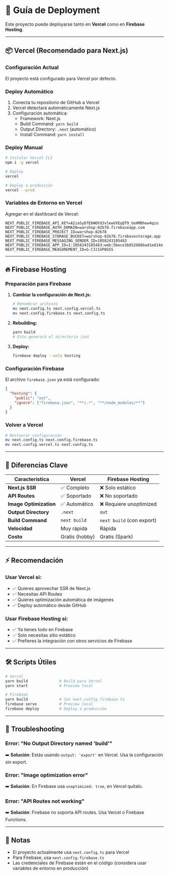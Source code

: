# 🚀 Guía de Deployment

Este proyecto puede deployarse tanto en **Vercel** como en **Firebase Hosting**.

---

## 📦 Vercel (Recomendado para Next.js)

### Configuración Actual
El proyecto está configurado para Vercel por defecto.

### Deploy Automático
1. Conecta tu repositorio de GitHub a Vercel
2. Vercel detectará automáticamente Next.js
3. Configuración automática:
   - Framework: Next.js
   - Build Command: `yarn build`
   - Output Directory: `.next` (automático)
   - Install Command: `yarn install`

### Deploy Manual
```bash
# Instalar Vercel CLI
npm i -g vercel

# Deploy
vercel

# Deploy a producción
vercel --prod
```

### Variables de Entorno en Vercel
Agregar en el dashboard de Vercel:
```
NEXT_PUBLIC_FIREBASE_API_KEY=AIzaSyDfE6WOYdJvlewVXEqQT9_UxHMBhew4qio
NEXT_PUBLIC_FIREBASE_AUTH_DOMAIN=warshop-82b78.firebaseapp.com
NEXT_PUBLIC_FIREBASE_PROJECT_ID=warshop-82b78
NEXT_PUBLIC_FIREBASE_STORAGE_BUCKET=warshop-82b78.firebasestorage.app
NEXT_PUBLIC_FIREBASE_MESSAGING_SENDER_ID=1058243105483
NEXT_PUBLIC_FIREBASE_APP_ID=1:1058243105483:web:5bece1b852688bad1e814e
NEXT_PUBLIC_FIREBASE_MEASUREMENT_ID=G-C3J1GP8GSS
```

---

## 🔥 Firebase Hosting

### Preparación para Firebase
1. **Cambiar la configuración de Next.js:**
   ```bash
   # Renombrar archivos
   mv next.config.ts next.config.vercel.ts
   mv next.config.firebase.ts next.config.ts
   ```

2. **Rebuilding:**
   ```bash
   yarn build
   # Esto generará el directorio /out
   ```

3. **Deploy:**
   ```bash
   firebase deploy --only hosting
   ```

### Configuración Firebase
El archivo `firebase.json` ya está configurado:
```json
{
  "hosting": {
    "public": "out",
    "ignore": ["firebase.json", "**/.*", "**/node_modules/**"]
  }
}
```

### Volver a Vercel
```bash
# Restaurar configuración
mv next.config.ts next.config.firebase.ts
mv next.config.vercel.ts next.config.ts
```

---

## 🔄 Diferencias Clave

| Característica | Vercel | Firebase Hosting |
|---------------|--------|------------------|
| **Next.js SSR** | ✅ Completo | ❌ Solo estático |
| **API Routes** | ✅ Soportado | ❌ No soportado |
| **Image Optimization** | ✅ Automático | ❌ Requiere unoptimized |
| **Output Directory** | `.next` | `out` |
| **Build Command** | `next build` | `next build` (con export) |
| **Velocidad** | Muy rápida | Rápida |
| **Costo** | Gratis (hobby) | Gratis (Spark) |

---

## ⚡ Recomendación

### Usar **Vercel** si:
- ✅ Quieres aprovechar SSR de Next.js
- ✅ Necesitas API Routes
- ✅ Quieres optimización automática de imágenes
- ✅ Deploy automático desde GitHub

### Usar **Firebase Hosting** si:
- ✅ Ya tienes todo en Firebase
- ✅ Solo necesitas sitio estático
- ✅ Prefieres la integración con otros servicios de Firebase

---

## 🛠️ Scripts Útiles

```bash
# Vercel
yarn build              # Build para Vercel
yarn start              # Preview local

# Firebase
yarn build              # Con next.config.firebase.ts
firebase serve          # Preview local
firebase deploy         # Deploy a producción
```

---

## 🐛 Troubleshooting

### Error: "No Output Directory named 'build'"
➡️ **Solución**: Estás usando `output: 'export'` en Vercel. Usa la configuración sin export.

### Error: "Image optimization error"
➡️ **Solución**: En Firebase usa `unoptimized: true`, en Vercel quítalo.

### Error: "API Routes not working"
➡️ **Solución**: Firebase no soporta API routes. Usa Vercel o Firebase Functions.

---

## 📝 Notas

- El proyecto actualmente usa `next.config.ts` para Vercel
- Para Firebase, usa `next.config.firebase.ts`
- Las credenciales de Firebase están en el código (considera usar variables de entorno en producción)
